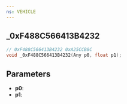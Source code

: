 ```yaml
---
ns: VEHICLE
---
```

## _0xF488C566413B4232

```c
// 0xF488C566413B4232 0xA25CCB8C
void _0xF488C566413B4232(Any p0, float p1);
```


## Parameters
* **p0**: 
* **p1**: 

